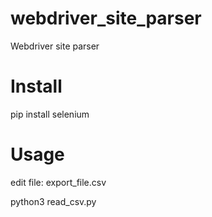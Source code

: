 # webdriver_site_parser
Webdriver site parser

# Install

pip install selenium

# Usage

edit file:
export_file.csv

python3 read_csv.py

